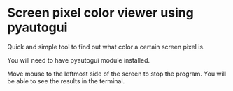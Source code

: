 # Screen pixel color viewer using pyautogui

Quick and simple tool to find out what color a certain screen pixel is.

You will need to have pyautogui module installed.

Move mouse to the leftmost side of the screen to stop the program. You will be able to see the results in the terminal.
